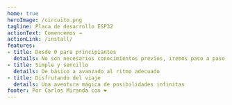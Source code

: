 ```yaml
---
home: true
heroImage: /circuito.png
tagline: Placa de desarrollo ESP32
actionText: Comencemos →
actionLink: /install/
features:
- title: Desde 0 para principiantes
  details: No son necesarios conocimientos previos, iremos paso a paso.
- title: Simple y sencillo
  details: De básico a avanzado al ritmo adecuado
- title: Disfrutando del viaje
  details: Una aventura mágica de posibilidades infinitas
footer: Por Carlos Miranda con ❤️
---
```

